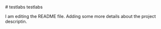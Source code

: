 \# testlabs
testlabs

I am editing the README file. Adding some more details about the project descriptin.
